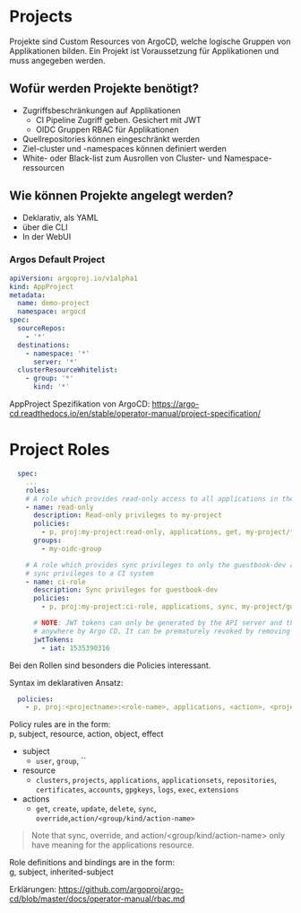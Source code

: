 # Projects

Projekte sind Custom Resources von ArgoCD, welche logische Gruppen von Applikationen bilden.
Ein Projekt ist Voraussetzung für Applikationen und muss angegeben werden.

## Wofür werden Projekte benötigt?
- Zugriffsbeschränkungen auf Applikationen
  - CI Pipeline Zugriff geben. Gesichert mit JWT
  - OIDC Gruppen RBAC für Applikationen
- Quellrepositories können eingeschränkt werden
- Ziel-cluster und -namespaces können definiert werden
- White- oder Black-list zum Ausrollen von Cluster- und Namespace-ressourcen

## Wie können Projekte angelegt werden?
- Deklarativ, als YAML
- über die CLI
- In der WebUI

### Argos Default Project
```yaml
apiVersion: argoproj.io/v1alpha1
kind: AppProject
metadata:
  name: demo-project
  namespace: argocd
spec:
  sourceRepos:
    - '*'
  destinations:
    - namespace: '*'
      server: '*'
  clusterResourceWhitelist:
    - group: '*'
      kind: '*'
```

AppProject Spezifikation von ArgoCD: https://argo-cd.readthedocs.io/en/stable/operator-manual/project-specification/

# Project Roles

```yaml
  spec:
    ...
    roles:
    # A role which provides read-only access to all applications in the project
    - name: read-only
      description: Read-only privileges to my-project
      policies:
        - p, proj:my-project:read-only, applications, get, my-project/*, allow
      groups:
        - my-oidc-group

    # A role which provides sync privileges to only the guestbook-dev application, e.g. to provide
    # sync privileges to a CI system
    - name: ci-role
      description: Sync privileges for guestbook-dev
      policies:
        - p, proj:my-project:ci-role, applications, sync, my-project/guestbook-dev, allow

      # NOTE: JWT tokens can only be generated by the API server and the token is not persisted
      # anywhere by Argo CD. It can be prematurely revoked by removing the entry from this list.
      jwtTokens:
        - iat: 1535390316
```

Bei den Rollen sind besonders die Policies interessant.
<br>

Syntax im deklarativen Ansatz:

```yaml
  policies:
    - p, proj:<projectname>:<role-name>, applications, <action>, <projectname>/<application-name>, <verb>
```
Policy rules are in the form:
<br>
p, subject, resource, action, object, effect

- subject
  - `user`, `group`, ``
- resource
  - `clusters`, `projects`, `applications`, `applicationsets`, ``repositories``, ``certificates``, ``accounts``, ``gpgkeys``, ``logs``, ``exec``, ``extensions``
- actions
  - ``get``, ``create``, ``update``, ``delete``, ``sync``, ``override``,``action/<group/kind/action-name>``

>Note that sync, override, and action/<group/kind/action-name> only have meaning for the applications resource.

Role definitions and bindings are in the form:
<br>
g, subject, inherited-subject

Erklärungen: https://github.com/argoproj/argo-cd/blob/master/docs/operator-manual/rbac.md